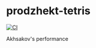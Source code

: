 # prodzhekt-tetris

[![CI](https://github.com//prodzhekt-tetris/workflows/CI/badge.svg)](https://github.com//prodzhekt-tetris/actions)

Akhsakov's performance
